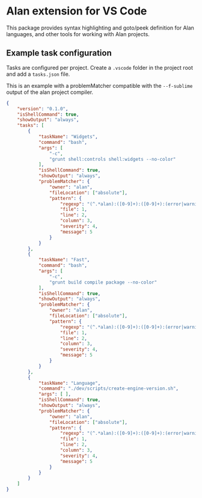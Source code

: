 # Alan extension for VS Code

This package provides syntax highlighting and goto/peek definition for Alan languages, and other tools for working with Alan projects.

## Example task configuration

Tasks are configured per project. Create a `.vscode` folder in the project root and add a `tasks.json` file. 

This is an example with a problemMatcher compatible with the `--f-sublime` output of the alan project compiler.

```json
{
    "version": "0.1.0",
    "isShellCommand": true,
    "showOutput": "always",
    "tasks": [
        {
            "taskName": "Widgets",
            "command": "bash",
            "args": [
                "-c",
                "grunt shell:controls shell:widgets --no-color"
            ],
            "isShellCommand": true,
            "showOutput": "always",
            "problemMatcher": {
                "owner": "alan",
                "fileLocation": ["absolute"],
                "pattern": {
                    "regexp": "(^.*alan):([0-9]+):([0-9]+):(error|warning): (.*)",
                    "file": 1,
                    "line": 2,
                    "column": 3,
                    "severity": 4,
                    "message": 5
                }
            }
        },
        {
            "taskName": "Fast",
            "command": "bash",
            "args": [
                "-c",
                "grunt build compile package --no-color"
            ],
            "isShellCommand": true,
            "showOutput": "always",
            "problemMatcher": {
                "owner": "alan",
                "fileLocation": ["absolute"],
                "pattern": {
                    "regexp": "(^.*alan):([0-9]+):([0-9]+):(error|warning): (.*)",
                    "file": 1,
                    "line": 2,
                    "column": 3,
                    "severity": 4,
                    "message": 5
                }
            }
        },
        {
            "taskName": "Language",
            "command": "./dev/scripts/create-engine-version.sh",
            "args": [ ],
            "isShellCommand": true,
            "showOutput": "always",
            "problemMatcher": {
                "owner": "alan",
                "fileLocation": ["absolute"],
                "pattern": {
                    "regexp": "(^.*alan):([0-9]+):([0-9]+):(error|warning): (.*)",
                    "file": 1,
                    "line": 2,
                    "column": 3,
                    "severity": 4,
                    "message": 5
                }
            }
        }
    ]
}
```

